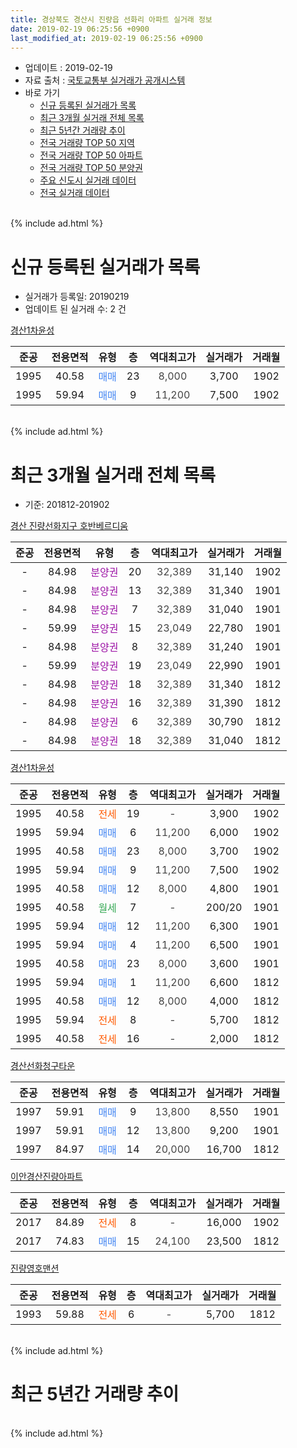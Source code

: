 ```yaml
---
title: 경상북도 경산시 진량읍 선화리 아파트 실거래 정보
date: 2019-02-19 06:25:56 +0900
last_modified_at: 2019-02-19 06:25:56 +0900
---
```


* 업데이트 : 2019-02-19
* 자료 출처 : [국토교통부 실거래가 공개시스템](http://rt.molit.go.kr)
* 바로 가기
    * [신규 등록된 실거래가 목록](#신규-등록된-실거래가-목록)
    * [최근 3개월 실거래 전체 목록](#최근-3개월-실거래-전체-목록)
    * [최근 5년간 거래량 추이](#최근-5년간-거래량-추이)
    * [전국 거래량 TOP 50 지역](https://ayogom.github.io/apt-trade-info/최근-3개월-전국에서-가장-거래가-많이-발생한-지역)
    * [전국 거래량 TOP 50 아파트](https://ayogom.github.io/apt-trade-info/최근-3개월-전국에서-가장-거래가-많이-발생한-아파트)
    * [전국 거래량 TOP 50 분양권](https://ayogom.github.io/apt-trade-info/최근-3개월-전국에서-가장-거래가-많이-발생한-분양권)
    * [주요 신도시 실거래 데이터](https://ayogom.github.io/apt-trade-info/주요-신도시)
    * [전국 실거래 데이터](https://ayogom.github.io/apt-trade-info/전국)
<br>
{% include ad.html %}
<br>

# 신규 등록된 실거래가 목록
* 실거래가 등록일: 20190219
* 업데이트 된 실거래 수: 2 건


[경산1차윤성](https://search.naver.com/search.naver?query=%EA%B2%BD%EC%83%81%EB%B6%81%EB%8F%84+%EA%B2%BD%EC%82%B0%EC%8B%9C+%EC%A7%84%EB%9F%89%EC%9D%8D+%EC%84%A0%ED%99%94%EB%A6%AC+%EA%B2%BD%EC%82%B01%EC%B0%A8%EC%9C%A4%EC%84%B1)

|준공|전용면적|유형|층|역대최고가|실거래가|거래월|
|:---:|:---:|:---:|:---:|:---:|:---:|:---:|
|1995|40.58|<span style="color:#4285f3">매매</span>|23|<span style="color:#444444">8,000</span>|3,700|1902|
|1995|59.94|<span style="color:#4285f3">매매</span>|9|<span style="color:#444444">11,200</span>|7,500|1902|


<br>
{% include ad.html %}
<br>

# 최근 3개월 실거래 전체 목록
* 기준: 201812-201902


[경산 진량선화지구 호반베르디움](https://search.naver.com/search.naver?query=%EA%B2%BD%EC%83%81%EB%B6%81%EB%8F%84+%EA%B2%BD%EC%82%B0%EC%8B%9C+%EC%A7%84%EB%9F%89%EC%9D%8D+%EC%84%A0%ED%99%94%EB%A6%AC+%EA%B2%BD%EC%82%B0+%EC%A7%84%EB%9F%89%EC%84%A0%ED%99%94%EC%A7%80%EA%B5%AC+%ED%98%B8%EB%B0%98%EB%B2%A0%EB%A5%B4%EB%94%94%EC%9B%80)

|준공|전용면적|유형|층|역대최고가|실거래가|거래월|
|:---:|:---:|:---:|:---:|:---:|:---:|:---:|
|-|84.98|<span style="color:#9C11A5">분양권</span>|20|<span style="color:#444444">32,389</span>|31,140|1902|
|-|84.98|<span style="color:#9C11A5">분양권</span>|13|<span style="color:#444444">32,389</span>|31,340|1901|
|-|84.98|<span style="color:#9C11A5">분양권</span>|7|<span style="color:#444444">32,389</span>|31,040|1901|
|-|59.99|<span style="color:#9C11A5">분양권</span>|15|<span style="color:#444444">23,049</span>|22,780|1901|
|-|84.98|<span style="color:#9C11A5">분양권</span>|8|<span style="color:#444444">32,389</span>|31,240|1901|
|-|59.99|<span style="color:#9C11A5">분양권</span>|19|<span style="color:#444444">23,049</span>|22,990|1901|
|-|84.98|<span style="color:#9C11A5">분양권</span>|18|<span style="color:#444444">32,389</span>|31,340|1812|
|-|84.98|<span style="color:#9C11A5">분양권</span>|16|<span style="color:#444444">32,389</span>|31,390|1812|
|-|84.98|<span style="color:#9C11A5">분양권</span>|6|<span style="color:#444444">32,389</span>|30,790|1812|
|-|84.98|<span style="color:#9C11A5">분양권</span>|18|<span style="color:#444444">32,389</span>|31,040|1812|

[경산1차윤성](https://search.naver.com/search.naver?query=%EA%B2%BD%EC%83%81%EB%B6%81%EB%8F%84+%EA%B2%BD%EC%82%B0%EC%8B%9C+%EC%A7%84%EB%9F%89%EC%9D%8D+%EC%84%A0%ED%99%94%EB%A6%AC+%EA%B2%BD%EC%82%B01%EC%B0%A8%EC%9C%A4%EC%84%B1)

|준공|전용면적|유형|층|역대최고가|실거래가|거래월|
|:---:|:---:|:---:|:---:|:---:|:---:|:---:|
|1995|40.58|<span style="color:#ff5a00">전세</span>|19|<span style="color:#444444">-</span>|3,900|1902|
|1995|59.94|<span style="color:#4285f3">매매</span>|6|<span style="color:#444444">11,200</span>|6,000|1902|
|1995|40.58|<span style="color:#4285f3">매매</span>|23|<span style="color:#444444">8,000</span>|3,700|1902|
|1995|59.94|<span style="color:#4285f3">매매</span>|9|<span style="color:#444444">11,200</span>|7,500|1902|
|1995|40.58|<span style="color:#4285f3">매매</span>|12|<span style="color:#444444">8,000</span>|4,800|1901|
|1995|40.58|<span style="color:#34a853">월세</span>|7|<span style="color:#444444">-</span>|200/20|1901|
|1995|59.94|<span style="color:#4285f3">매매</span>|12|<span style="color:#444444">11,200</span>|6,300|1901|
|1995|59.94|<span style="color:#4285f3">매매</span>|4|<span style="color:#444444">11,200</span>|6,500|1901|
|1995|40.58|<span style="color:#4285f3">매매</span>|23|<span style="color:#444444">8,000</span>|3,600|1901|
|1995|59.94|<span style="color:#4285f3">매매</span>|1|<span style="color:#444444">11,200</span>|6,600|1812|
|1995|40.58|<span style="color:#4285f3">매매</span>|12|<span style="color:#444444">8,000</span>|4,000|1812|
|1995|59.94|<span style="color:#ff5a00">전세</span>|8|<span style="color:#444444">-</span>|5,700|1812|
|1995|40.58|<span style="color:#ff5a00">전세</span>|16|<span style="color:#444444">-</span>|2,000|1812|

[경산선화청구타운](https://search.naver.com/search.naver?query=%EA%B2%BD%EC%83%81%EB%B6%81%EB%8F%84+%EA%B2%BD%EC%82%B0%EC%8B%9C+%EC%A7%84%EB%9F%89%EC%9D%8D+%EC%84%A0%ED%99%94%EB%A6%AC+%EA%B2%BD%EC%82%B0%EC%84%A0%ED%99%94%EC%B2%AD%EA%B5%AC%ED%83%80%EC%9A%B4)

|준공|전용면적|유형|층|역대최고가|실거래가|거래월|
|:---:|:---:|:---:|:---:|:---:|:---:|:---:|
|1997|59.91|<span style="color:#4285f3">매매</span>|9|<span style="color:#444444">13,800</span>|8,550|1901|
|1997|59.91|<span style="color:#4285f3">매매</span>|12|<span style="color:#444444">13,800</span>|9,200|1901|
|1997|84.97|<span style="color:#4285f3">매매</span>|14|<span style="color:#444444">20,000</span>|16,700|1812|

[이안경산진량아파트](https://search.naver.com/search.naver?query=%EA%B2%BD%EC%83%81%EB%B6%81%EB%8F%84+%EA%B2%BD%EC%82%B0%EC%8B%9C+%EC%A7%84%EB%9F%89%EC%9D%8D+%EC%84%A0%ED%99%94%EB%A6%AC+%EC%9D%B4%EC%95%88%EA%B2%BD%EC%82%B0%EC%A7%84%EB%9F%89%EC%95%84%ED%8C%8C%ED%8A%B8)

|준공|전용면적|유형|층|역대최고가|실거래가|거래월|
|:---:|:---:|:---:|:---:|:---:|:---:|:---:|
|2017|84.89|<span style="color:#ff5a00">전세</span>|8|<span style="color:#444444">-</span>|16,000|1902|
|2017|74.83|<span style="color:#4285f3">매매</span>|15|<span style="color:#444444">24,100</span>|23,500|1812|

[진량영호맨션](https://search.naver.com/search.naver?query=%EA%B2%BD%EC%83%81%EB%B6%81%EB%8F%84+%EA%B2%BD%EC%82%B0%EC%8B%9C+%EC%A7%84%EB%9F%89%EC%9D%8D+%EC%84%A0%ED%99%94%EB%A6%AC+%EC%A7%84%EB%9F%89%EC%98%81%ED%98%B8%EB%A7%A8%EC%85%98)

|준공|전용면적|유형|층|역대최고가|실거래가|거래월|
|:---:|:---:|:---:|:---:|:---:|:---:|:---:|
|1993|59.88|<span style="color:#ff5a00">전세</span>|6|<span style="color:#444444">-</span>|5,700|1812|


<br>
{% include ad.html %}
<br>

# 최근 5년간 거래량 추이


<div style="width:100%;">
    <canvas id="deal_progress" height="200"></canvas>
</div>

<script>
new Chart(document.getElementById("deal_progress"), {
    type: 'line',
    data: {
        labels: ['201402','201403','201404','201405','201406','201407','201408','201409','201410','201411','201412','201501','201502','201503','201504','201505','201506','201507','201508','201509','201510','201511','201512','201601','201602','201603','201604','201605','201606','201607','201608','201609','201610','201611','201612','201701','201702','201703','201704','201705','201706','201707','201708','201709','201710','201711','201712','201801','201802','201803','201804','201805','201806','201807','201808','201809','201810','201811','201812','201901','201902'],
        datasets: [{
            label: '매매',
            pointRadius: 1,
            data: [18, 26, 15, 10, 20, 16, 10, 11, 19, 13, 9, 20, 12, 36, 25, 21, 12, 19, 11, 13, 10, 8, 5, 8, 12, 7, 7, 8, 5, 10, 7, 9, 8, 9, 6, 4, 6, 11, 12, 6, 14, 14, 15, 12, 19, 26, 9, 19, 16, 16, 16, 8, 10, 3, 8, 55, 12, 21, 8, 11, 4],
            borderColor: "rgba(255, 201, 14, 1)",
            backgroundColor: "rgba(255, 201, 14, 0.5)",
            fill: false,
            lineTension: 0
        },{
            label: '전월세',
            pointRadius: 1,
            data: [6, 6, 3, 9, 8, 11, 3, 5, 13, 9, 2, 6, 4, 6, 13, 2, 3, 5, 3, 6, 13, 8, 3, 4, 3, 7, 3, 7, 2, 3, 8, 2, 4, 3, 3, 4, 7, 3, 3, 4, 3, 6, 5, 14, 21, 26, 18, 17, 11, 5, 8, 11, 4, 4, 5, 5, 2, 3, 3, 1, 2],
            borderColor: "rgba(0, 141, 185, 1)",
            backgroundColor: "rgba(0, 141, 185, 0.5)",
            fill: false,
            lineTension: 0
        }
        ]
    },
    options: {
        responsive: true,
        title: {
            display: false
        },
        tooltips: {
            mode: 'index',
            intersect: false
        },
        hover: {
            mode: 'nearest',
            intersect: true
        },
        scales: {
            xAxes: [{
                display: true,
                scaleLabel: {
                    display: true,
                    labelString: '년/월'
                }
            }],
            yAxes: [{
                display: true,
                ticks: {
                    suggestedMin: 0,
                },
                scaleLabel: {
                    display: true,
                    labelString: '실거래 수'
                }
            }]
        }
    }
});

</script>


<br>
{% include ad.html %}
<br>

